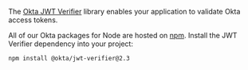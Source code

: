 The [Okta JWT Verifier](https://www.npmjs.com/package/@okta/jwt-verifier) library enables your application to validate Okta access tokens.

All of our Okta packages for Node are hosted on [npm](https://www.npmjs.com/). Install the JWT Verifier dependency into your project:

```shell
npm install @okta/jwt-verifier@2.3
```
